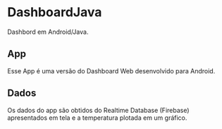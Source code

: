 # DashboardJava
Dashbord em Android/Java.

## App
Esse App é uma versão do Dashboard Web desenvolvido para Android.

## Dados
Os dados do app são obtidos do Realtime Database (Firebase) apresentados em tela e a temperatura plotada em um gráfico.
